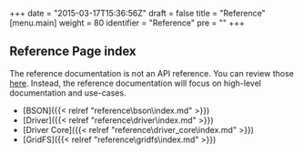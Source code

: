 +++
date = "2015-03-17T15:36:56Z"
draft = false
title = "Reference"
[menu.main]
  weight = 80
  identifier = "Reference"
  pre = "<i class='fa fa-book'></i>"
+++

## Reference Page index

The reference documentation is not an API reference. You can review those [here](http://api.mongodb.org/csharp/2.0.0/). Instead, the reference documentation will focus on high-level documentation and use-cases.

- [BSON]({{< relref "reference\bson\index.md" >}})
- [Driver]({{< relref "reference\driver\index.md" >}})
- [Driver Core]({{< relref "reference\driver_core\index.md" >}})
- [GridFS]({{< relref "reference\gridfs\index.md" >}})
